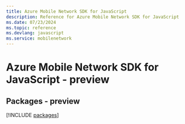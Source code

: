 ```yaml
---
title: Azure Mobile Network SDK for JavaScript
description: Reference for Azure Mobile Network SDK for JavaScript
ms.date: 07/23/2024
ms.topic: reference
ms.devlang: javascript
ms.service: mobilenetwork
---
```

# Azure Mobile Network SDK for JavaScript - preview
## Packages - preview
[!INCLUDE [packages](mobile-network-index.md)]